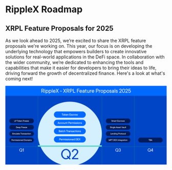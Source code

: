 # RippleX Roadmap


## XRPL Feature Proposals for 2025

As we look ahead to 2025, we’re excited to share the XRPL feature proposals we're working on. This year, our focus is on developing the underlying technology that empowers builders to create innovative solutions for real-world applications in the DeFi space. In collaboration with the wider community, we’re dedicated to enhancing the tools and capabilities that make it easier for developers to bring their ideas to life, driving forward the growth of decentralized finance. Here's a look at what's coming next!


[![RippleX XRPL Feature Proposals for 2025](/images/ripplex-xrpl-feature-proposals-q2-2025.png "RippleX XRPL Feature Proposals for 2025")](/images/ripplex-xrpl-feature-proposals-q2-2025.png)